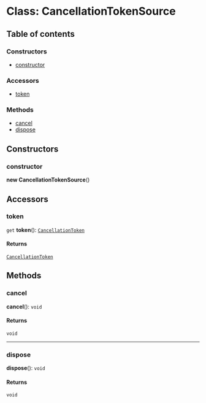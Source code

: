 # Class: CancellationTokenSource

## Table of contents

### Constructors

* [constructor](/auto-docs/fixed-layout-editor/classes/CancellationTokenSource.md#constructor)

### Accessors

* [token](/auto-docs/fixed-layout-editor/classes/CancellationTokenSource.md#token)

### Methods

* [cancel](/auto-docs/fixed-layout-editor/classes/CancellationTokenSource.md#cancel)
* [dispose](/auto-docs/fixed-layout-editor/classes/CancellationTokenSource.md#dispose)

## Constructors

### constructor

**new CancellationTokenSource**()

## Accessors

### token

`get` **token**(): [`CancellationToken`](/auto-docs/fixed-layout-editor/interfaces/CancellationToken-1.md)

#### Returns

[`CancellationToken`](/auto-docs/fixed-layout-editor/interfaces/CancellationToken-1.md)

## Methods

### cancel

**cancel**(): `void`

#### Returns

`void`

***

### dispose

**dispose**(): `void`

#### Returns

`void`
